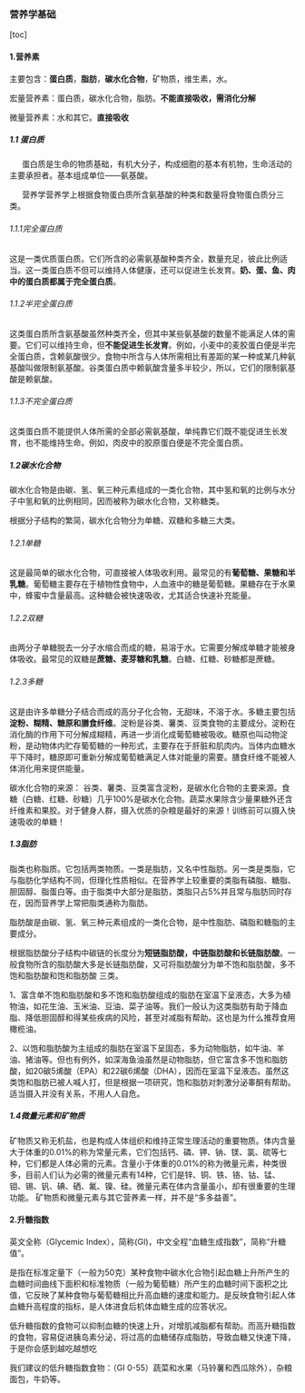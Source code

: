 ### 营养学基础



[toc]

#### 1.营养素





主要包含：**蛋白质**，**脂肪**，**碳水化合物**，矿物质，维生素，水。

宏量营养素：蛋白质，碳水化合物，脂肪。**不能直接吸收，需消化分解**

微量营养素：水和其它。**直接吸收**

##### 1.1 蛋白质

&ensp; &ensp; 蛋白质是生命的物质基础，有机大分子，构成细胞的基本有机物，生命活动的主要承担者。基本组成单位——氨基酸。

&ensp; &ensp; 营养学营养学上根据食物蛋白质所含氨基酸的种类和数量将食物蛋白质分三类。

###### 1.1.1完全蛋白质

这是一类优质蛋白质。它们所含的必需氨基酸种类齐全，数量充足，彼此比例适当。这一类蛋白质不但可以维持人体健康，还可以促进生长发育。**奶、蛋、鱼、肉中的蛋白质都属于完全蛋白质**。

###### 1.1.2半完全蛋白质

这类蛋白质所含氨基酸虽然种类齐全，但其中某些氨基酸的数量不能满足人体的需要。它们可以维持生命，但**不能促进生长发育**。例如，小麦中的麦胶蛋白便是半完全蛋白质，含赖氨酸很少。食物中所含与人体所需相比有差距的某一种或某几种氨基酸叫做限制氨基酸。谷类蛋白质中赖氨酸含量多半较少，所以，它们的限制氨基酸是赖氨酸。

###### 1.1.3不完全蛋白质

这类蛋白质不能提供人体所需的全部必需氨基酸，单纯靠它们既不能促进生长发育，也不能维持生命。例如，肉皮中的胶原蛋白便是不完全蛋白质。

##### 1.2碳水化合物

碳水化合物是由碳、氢、氧三种元素组成的一类化合物，其中氢和氧的比例与水分子中氢和氧的比例相同，因而被称为碳水化合物，又称糖类。

根据分子结构的繁简，碳水化合物分为单糖、双糖和多糖三大类。

###### 1.2.1单糖

这是最简单的碳水化合物，可直接被人体吸收利用。最常见的有**葡萄糖、果糖和半乳糖**。葡萄糖主要存在于植物性食物中，人血液中的糖是葡萄糖。果糖存在于水果中，蜂蜜中含量最高。这种糖会被快速吸收，尤其适合快速补充能量。

###### 1.2.2双糖

由两分子单糖脱去一分子水缩合而成的糖，易溶于水。它需要分解成单糖才能被身体吸收。最常见的双糖是**蔗糖、麦芽糖和乳糖**。白糖、红糖、砂糖都是蔗糖。

###### 1.2.3多糖

这是由许多单糖分子结合而成的高分子化合物，无甜味，不溶于水。多糖主要包括**淀粉、糊精、糖原和膳食纤维**。淀粉是谷类、薯类、豆类食物的主要成分。淀粉在消化酶的作用下可分解成糊精，再进一步消化成葡萄糖被吸收。糖原也叫动物淀粉，是动物体内贮存葡萄糖的一种形式，主要存在于肝脏和肌肉内。当体内血糖水平下降时，糖原即可重新分解成葡萄糖满足人体对能量的需要。膳食纤维不能被人体消化用来提供能量。

碳水化合物的来源： 谷类、薯类、豆类富含淀粉，是碳水化合物的主要来源。食糖（白糖、红糖、砂糖）几乎100%是碳水化合物。蔬菜水果除含少量果糖外还含纤维素和果胶。对于健身人群，摄入优质的杂粮是最好的来源！训练前可以摄入快速吸收的单糖！

##### 1.3脂肪

脂类也称脂质。它包括两类物质。一类是脂肪，又名中性脂肪。另一类是类脂，它与脂肪化学结构不同，但理化性质相似。在营养学上较重要的类脂有磷脂、糖脂、胆固醇、脂蛋白等。由于脂类中大部分是脂肪，类脂只占5%并且常与脂肪同时存在，因而营养学上常把脂类通称为脂肪。

脂肪酸是由碳、氢、氧三种元素组成的一类化合物，是中性脂肪、磷脂和糖脂的主要成分。

根据脂肪酸分子结构中碳链的长度分为**短链脂肪酸，中链脂肪酸和长链脂肪酸**。一般食物所含的脂肪酸大多是长链脂肪酸，又可将脂肪酸分为单不饱和脂肪酸，多不饱和脂肪酸和饱和脂肪酸 三类。

1、富含单不饱和脂肪酸和多不饱和脂肪酸组成的脂肪在室温下呈液态，大多为植物油，如花生油、玉米油、豆油、菜子油等。我们一般认为这类脂肪有助于降血脂、降低胆固醇和得某些疾病的风险，甚至对减脂有帮助。这也是为什么推荐食用橄榄油。

2、以饱和脂肪酸为主组成的脂肪在室温下呈固态，多为动物脂肪，如牛油、羊油、猪油等。但也有例外，如深海鱼油虽然是动物脂肪，但它富含多不饱和脂肪酸，如20碳5烯酸（EPA）和22碳6烯酸（DHA），因而在室温下呈液态。虽然这类饱和脂肪已被人喊人打，但是根据一项研究，饱和脂肪对刺激分泌睾酮有帮助。适当摄入并没有关系，不用人人自危。

##### 1.4微量元素和矿物质

矿物质又称无机盐，也是构成人体组织和维持正常生理活动的重要物质。体内含量大于体重的0.01%的称为常量元素，它们包括钙、磷、钾、钠、镁、氯、硫等七种，它们都是人体必需的元素。含量小于体重的0.01%的称为微量元素，种类很多，目前人们认为必需的微量元素有14种，它们是锌、铜、铁、铬、钴、锰、钼、锡、钒、碘、硒、氟、镍、硅。微量元素在体内含量虽小，却有很重要的生理功能。
矿物质和微量元素与其它营养素一样，并不是“多多益善”。

#### 2.升糖指数

英文全称（Glycemic Index），简称(GI)，中文全程“血糖生成指数”，简称“升糖值”。

是指在标准定量下（一般为50克）某种食物中碳水化合物引起血糖上升所产生的血糖时间曲线下面积和标准物质（一般为葡萄糖）所产生的血糖时间下面积之比值，它反映了某种食物与葡萄糖相比升高血糖的速度和能力。是反映食物引起人体血糖升高程度的指标，是人体进食后机体血糖生成的应答状况。

低升糖指数的食物可以抑制血糖的快速上升，对增肌减脂都有帮助。而高升糖指数的食物，容易促进胰岛素分泌，将过高的血糖储存成脂肪，导致血糖又快速下降，于是你会感到越吃越想吃

我们建议的低升糖指数食物：（GI 0-55）蔬菜和水果（马铃薯和西瓜除外），杂粮面包，牛奶等。
